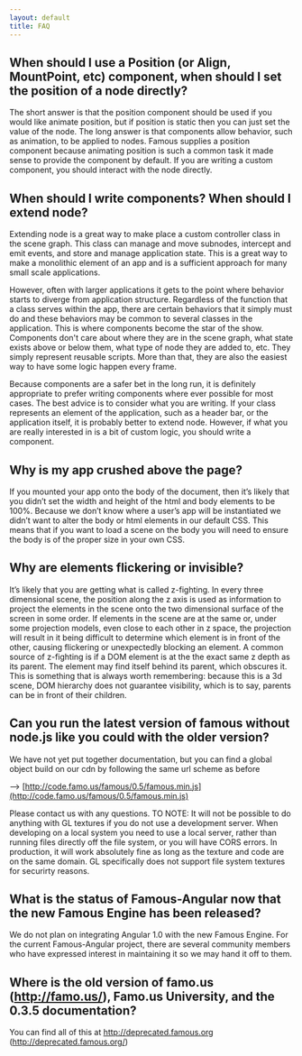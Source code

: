 ```yaml
---
layout: default
title: FAQ
---
```


## When should I use a Position (or Align, MountPoint, etc) component, when should I set the position of a node directly?

The short answer is that the position component should be used if you would like animate position, but if position is static then you can just set the value of the node. The long answer is that components allow behavior, such as animation, to be applied to nodes. Famous supplies a position component because animating position is such a common task it made sense to provide the component by default. If you are writing a custom component, you should interact with the node directly.

## When should I write components? When should I extend node?

Extending node is a great way to make place a custom controller class in the scene graph. This class can manage and move subnodes, intercept and emit events, and store and manage application state. This is a great way to make a monolithic element of an app and is a sufficient approach for many small scale applications.

However, often with larger applications it gets to the point where behavior starts to diverge from application structure. Regardless of the function that a class serves within the app, there are certain behaviors that it simply must do and these behaviors may be common to several classes in the application. This is where components become the star of the show. Components don't care about where they are in the scene graph, what state exists above or below them, what type of node they are added to, etc. They simply represent reusable scripts. More than that, they are also the easiest way to have some logic happen every frame.

Because components are a safer bet in the long run, it is definitely appropriate to prefer writing components where ever possible for most cases. The best advice is to consider what you are writing. If your class represents an element of the application, such as a header bar, or the application itself, it is probably better to extend node. However, if what you are really interested in is a bit of custom logic, you should write a component. 

## Why is my app crushed above the page?

If you mounted your app onto the body of the document, then it’s likely that you didn’t set the width and height of the html and body elements to be 100%. Because we don’t know where a user’s app will be instantiated we didn’t want to alter the body or html elements in our default CSS. This means that if you want to load a scene on the body you will need to ensure the body is of the proper size in your own CSS.

## Why are elements flickering or invisible?

It’s likely that you are getting what is called z-fighting. In every three dimensional scene, the position along the z axis is used as information to project the elements in the scene onto the two dimensional surface of the screen in some order. If elements in the scene are at the same or, under some projection models, even close to each other in z space, the projection will result in it being difficult to determine which element is in front of the other, causing flickering or unexpectedly blocking an element.
A common source of z-fighting is if a DOM element is at the the exact same z depth as its parent. The element may find itself behind its parent, which obscures it. This is something that is always worth remembering: because this is a 3d scene, DOM hierarchy does not guarantee visibility, which is to say, parents can be in front of their children.

## Can you run the latest version of famous without node.js like you could with the older version?

We have not yet put together documentation, but you can find a global object build on our cdn by following the same url scheme as before

—> [http://code.famo.us/famous/0.5/famous.min.js](http://code.famo.us/famous/0.5/famous.min.js)

Please contact us with any questions. TO NOTE: It will not be possible to do anything with GL textures if you do not use a development server. When developing on a local system you need to use a local server, rather than running files directly off the file system, or you will have CORS errors. In production, it will work absolutely fine as long as the texture and code are on the same domain. GL specifically does not support file system textures for securirty reasons.

## What is the status of Famous-Angular now that the new Famous Engine has been released?

We do not plan on integrating Angular 1.0 with the new Famous Engine. For the current Famous-Angular project, there are several community members who have expressed interest in maintaining it so we may hand it off to them. 

## Where is the old version of  famo.us (http://famo.us/), Famo.us University, and the 0.3.5 documentation?
 
 You can find all of this at http://deprecated.famous.org (http://deprecated.famous.org/)

